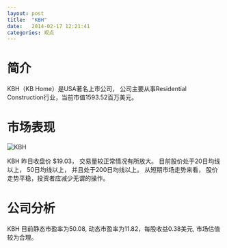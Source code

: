 ```yaml
---
layout: post
title:  "KBH"
date:   2014-02-17 12:21:41
categories: 观点
---
```


# 简介
KBH（KB Home）是USA著名上市公司，
公司主要从事Residential Construction行业，当前市值1593.52百万美元。

# 市场表现

![KBH](http://finviz.com/chart.ashx?t=KBH&ty=c&ta=1&p=d&s=l)

KBH 昨日收盘价 $19.03，
交易量较正常情况有所放大。
目前股价处于20日均线以上，
50日均线以上，
并且处于200日均线以上。
从短期市场走势来看，
股价走势平稳，投资者应减少无谓的操作。

# 公司分析
KBH 目前静态市盈率为50.08, 动态市盈率为11.82，每股收益0.38美元,
市场估值较为合理。
